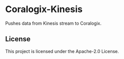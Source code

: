 # Coralogix-Kinesis

Pushes data from Kinesis stream to Coralogix.

## License

This project is licensed under the Apache-2.0 License.